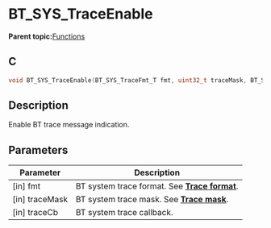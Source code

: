 # BT\_SYS\_TraceEnable

**Parent topic:**[Functions](GUID-3BA3D179-61EF-4BA9-B3F7-837E2DFA76A4.md)

## C

```c
void BT_SYS_TraceEnable(BT_SYS_TraceFmt_T fmt, uint32_t traceMask, BT_SYS_TraceEventCb_T traceCb);
```

## Description

Enable BT trace message indication.

## Parameters

|Parameter|Description|
|---------|-----------|
|\[in\] fmt|BT system trace format. See **[Trace format](GUID-93DA0333-5DE5-4536-AC30-2855D6DCD68C.md)**.|
|\[in\] traceMask|BT system trace mask. See **[Trace mask](GUID-CF032020-D7F1-46CD-AEB5-7029A8F92B46.md)**.|
|\[in\] traceCb|BT system trace callback.|

